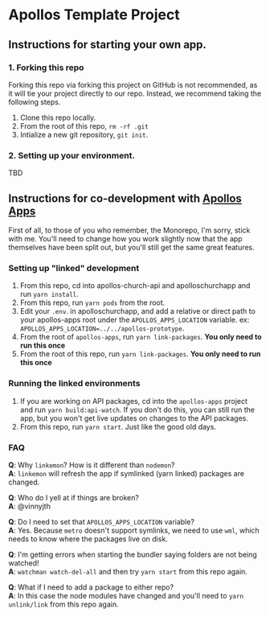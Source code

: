 # Apollos Template Project

## Instructions for starting your own app.

### 1. Forking this repo

Forking this repo via forking this project on GitHub is not recommended, as it will tie your project directly to our repo. Instead, we recommend taking the following steps.

1. Clone this repo locally.
2. From the root of this repo, `rm -rf .git`
3. Intialize a new git repository, `git init`.

### 2. Setting up your environment.

TBD

## Instructions for co-development with [Apollos Apps](https://github.com/ApollosProject/apollos-apps)

First of all, to those of you who remember, the Monorepo, I'm sorry, stick with me. You'll need to change how you work slightly now that the app themselves have been split out, but you'll still get the same great features.

### Setting up "linked" development

1. From this repo, cd into apollos-church-api and apolloschurchapp and run `yarn install`.
2. From this repo, run `yarn pods` from the root.
3. Edit your `.env`. in apolloschurchapp, and add a relative or direct path to your apollos-apps root under the `APOLLOS_APPS_LOCATION` variable. ex: `APOLLOS_APPS_LOCATION=../../apollos-prototype`.
4. From the root of `apollos-apps`, run `yarn link-packages`. **You only need to run this once**
5. From the root of this repo, run `yarn link-packages`. **You only need to run this once**

### Running the linked environments

1. If you are working on API packages, cd into the `apollos-apps` project and run `yarn build:api-watch`.
   If you don't do this, you can still run the app, but you won't get live updates on changes to the API packages.
2. From this repo, run `yarn start`. Just like the good old days.

### FAQ

**Q**: Why `linkemon`? How is it different than `nodemon`?<br>
**A**: `linkemon` will refresh the app if symlinked (yarn linked) packages are changed.

**Q**: Who do I yell at if things are broken?<br>
**A**: @vinnyjth

**Q**: Do I need to set that `APOLLOS_APPS_LOCATION` variable?<br>
**A**: Yes. Because `metro` doesn't support symlinks, we need to use `wml`, which needs to know where the packages live on disk.

**Q**: I'm getting errors when starting the bundler saying folders are not being watched!<br>
**A**: `watchman watch-del-all` and then try `yarn start` from this repo again.

**Q**: What if I need to add a package to either repo?<br>
**A**: In this case the node modules have changed and you'll need to `yarn unlink/link` from this repo again.
